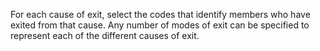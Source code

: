 For each cause of exit, select the codes that identify members who have
exited from that cause. Any number of modes of exit can be specified to
represent each of the different causes of exit.
